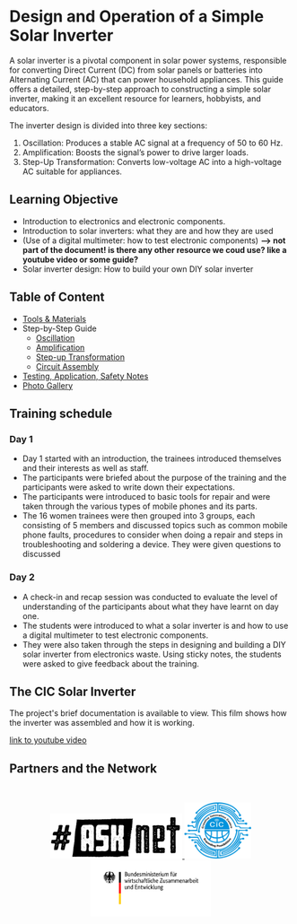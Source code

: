 # Design and Operation of a Simple Solar Inverter

A solar inverter is a pivotal component in solar power systems, responsible for converting Direct Current (DC) from solar panels or batteries into Alternating Current (AC) that can power household appliances. This guide offers a detailed, step-by-step approach to constructing a simple solar inverter, making it an excellent resource for learners, hobbyists, and educators.

The inverter design is divided into three key sections:

1. Oscillation: Produces a stable AC signal at a frequency of 50 to 60 Hz.
2. Amplification: Boosts the signal’s power to drive larger loads.
3. Step-Up Transformation: Converts low-voltage AC into a high-voltage AC
suitable for appliances.

## Learning Objective 

+ Introduction to electronics and electronic components.
+ Introduction to solar inverters: what they are and how they are used
+ (Use of a digital multimeter: how to test electronic components) __--> not part of the document! is there any other resource we coud use? like a youtube video or some guide?__
+ Solar inverter design: How to build your own DIY solar inverter

## Table of Content

+ [Tools & Materials](/tools_materials.md)
+ Step-by-Step Guide
  + [Oscillation](/oscillation.md)
  + [Amplification](/amplification.md)
  + [Step-up Transformation](/transformation.md)
  + [Circuit Assembly](/circuit_assembly.md)
+ [Testing, Application, Safety Notes](/testing_application_safety.md)
+ [Photo Gallery](/photo_gallery.md)


## Training schedule 
### Day 1
+ Day 1 started with an introduction, the trainees introduced themselves and their interests as well as staff.
+ The participants were briefed about the purpose of the training and the participants were asked to write down their expectations.
+ The participants were introduced to basic tools for repair and were taken through the various types of mobile phones and its parts. 
+ The 16 women trainees were then grouped into 3 groups, each consisting of 5 members and discussed topics such as common mobile phone faults, procedures to consider when doing a repair and steps in troubleshooting and soldering a device. They were given questions to discussed 

### Day 2
+ A check-in and recap session was conducted to evaluate the level of understanding of the participants about what they have learnt on day one.
+ The students were introduced to what a solar inverter is and how to use a digital multimeter to test electronic components.
+ They were also taken through the steps in designing and building a DIY solar inverter from electronics waste.
Using sticky notes, the students were asked to give feedback about the training.


## The CIC Solar Inverter

The project's brief documentation is available to view. This film shows how the inverter was assembled and how it is working.

[link to youtube video]()


## Partners and the Network
<br>

<p align="center"; width="100%">
 <a href="https://asknet.community/"> <img height="80" src="materials/images/asknet-logo.png" alt="ASKnet Logo"/> </a>
 <a href="https://www.cictech.online/"> <img height="100" src="materials/images/09-CIC-logo.jpg" alt="CIC Logo"/> </a> 
  <a href="https://www.bmz.de/en"> <img height="100" src="materials/images/BMZ_Logo.svg.png" alt="BMZ Logo"/> </a> 
</p>

